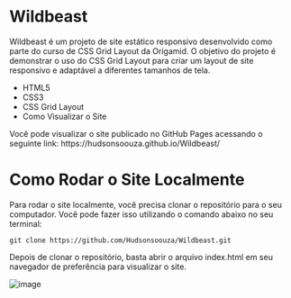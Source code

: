 <h1>Wildbeast</h1>

<p>Wildbeast é um projeto de site estático responsivo desenvolvido como parte do curso de CSS Grid Layout da Origamid. O objetivo do projeto é demonstrar o uso do CSS Grid Layout para criar um layout de site responsivo e adaptável a diferentes tamanhos de tela. </p>

<ul>
<li>HTML5</li>
<li>CSS3</li>
<li>CSS Grid Layout</li>
<li>Como Visualizar o Site</li>
</ul>

<p>Você pode visualizar o site publicado no GitHub Pages acessando o seguinte link: https://hudsonsoouza.github.io/Wildbeast/</p>

<h1>Como Rodar o Site Localmente</h1>

<p>Para rodar o site localmente, você precisa clonar o repositório para o seu computador. Você pode fazer isso utilizando o comando abaixo no seu terminal:</p>

`git clone https://github.com/Hudsonsoouza/Wildbeast.git`

<p>Depois de clonar o repositório, basta abrir o arquivo index.html em seu navegador de preferência para visualizar o site.</p>
 
![image](https://user-images.githubusercontent.com/70814948/218836108-e253aa2d-cbf0-4fc5-bc02-7ae45ae89797.png)
